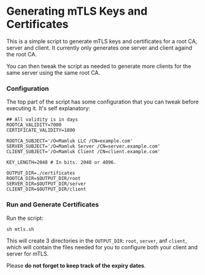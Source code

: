 # Generating mTLS Keys and Certificates

This is a simple script to generate mTLS keys and certificates for a root CA, server and client. It currently only generates one server and client againd the root CA.

You can then tweak the script as needed to generate more clients for the same server using the same root CA.

### Configuration

The top part of the script has some configuration that you can tweak before executing it. It's self explanatory:

```
## All validity is in days
ROOTCA_VALIDITY=7000
CERTIFICATE_VALIDITY=1800

ROOTCA_SUBJECT='/O=Mamluk LLC /CN=example.com'
SERVER_SUBJECT='/O=Mamluk Server /CN=server.example.com'
CLIENT_SUBJECT='/O=Mamluk Client /CN=client.example.com'

KEY_LENGTH=2048 # In bits. 2048 or 4096.

OUTPUT_DIR=./certificates
ROOTCA_DIR=$OUTPUT_DIR/root
SERVER_DIR=$OUTPUT_DIR/server
CLIENT_DIR=$OUTPUT_DIR/client
```

### Run and Generate Certificates

Run the script:

```
sh mtls.sh
```

This will create 3 directories in the `OUTPUT_DIR`: `root`, `server`, anf `client`, which will contain the files needed for you to configure both your client and server for mTLS.

Please **do not forget to keep track of the expiry dates**.